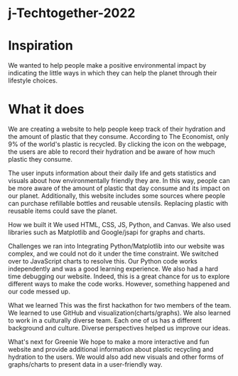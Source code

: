# j-Techtogether-2022

# Inspiration
We wanted to help people make a positive environmental impact by indicating the little ways in which they can help the planet through their lifestyle choices.

# What it does
We are creating a website to help people keep track of their hydration and the amount of plastic that they consume. According to The Economist, only 9% of the world's plastic is recycled. By clicking the icon on the webpage, the users are able to record their hydration and be aware of how much plastic they consume.

The user inputs information about their daily life and gets statistics and visuals about how environmentally friendly they are. In this way, people can be more aware of the amount of plastic that day consume and its impact on our planet. Additionally, this website includes some sources where people can purchase refillable bottles and reusable utensils. Replacing plastic with reusable items could save the planet.

How we built it
We used HTML, CSS, JS, Python, and Canvas. We also used libraries such as Matplotlib and Google/jsapi for graphs and charts.

Challenges we ran into
Integrating Python/Matplotlib into our website was complex, and we could not do it under the time constraint. We switched over to JavaScript charts to resolve this. Our Python code works independently and was a good learning experience. We also had a hard time debugging our website. Indeed, this is a great chance for us to explore different ways to make the code works. However, something happened and our code messed up.

What we learned
This was the first hackathon for two members of the team. We learned to use GitHub and visualization(charts/graphs). We also learned to work in a culturally diverse team. Each one of us has a different background and culture. Diverse perspectives helped us improve our ideas.

What's next for Greenie
We hope to make a more interactive and fun website and provide additional information about plastic recycling and hydration to the users. We would also add new visuals and other forms of graphs/charts to present data in a user-friendly way.
